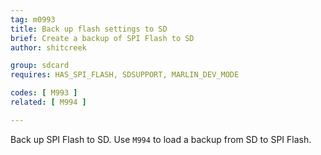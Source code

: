```yaml
---
tag: m0993
title: Back up flash settings to SD
brief: Create a backup of SPI Flash to SD
author: shitcreek

group: sdcard
requires: HAS_SPI_FLASH, SDSUPPORT, MARLIN_DEV_MODE

codes: [ M993 ]
related: [ M994 ]

---
```


Back up SPI Flash to SD. Use `M994` to load a backup from SD to SPI Flash.
